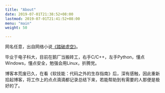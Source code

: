 ```yaml
---
title: "About"
date: 2019-07-01T21:38:52+08:00
lastmod: 2019-07-01T21:41:52+08:00
menu: "main"
weight: 50

---
```


网名任意，出自网络小说[《踏破虚空》](<https://baike.baidu.com/item/%E8%B8%8F%E7%A0%B4%E8%99%9A%E7%A9%BA>)。

毕业于电子科大，目前在鹅厂当搬砖工，右手C/C++，左手Python，懂点Windows，懂点安全，勉强会用Linux，折腾党。

博客本荒废已久，在看《软技能：代码之外的生存指南》后，深有感触，因此重新拾起博客，将工作上的点点滴滴都记录总结下来，若能帮助到有需要的人那便是极好的了。